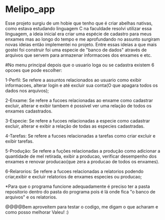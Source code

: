 # Melipo_app
Esse projeto surgiu de um hobie que tenho que é criar abelhas nativas, como estava estudando linguagem C na faculdade resolvi utilizar essa linguagem, a ideia inicial era criar uma espécie de cadastro para meus enxames mas  ao longo do tempo e me aprofundando no assunto surgiram novas ideias então implementei no projeto. Entre essas ideias a que mais gostei foi construir foi uma especie de "banco de dados" através de arquivos que servem para armazenar informacoes dos enxames e etc.

#No menu principal depois que o usuario loga ou se cadastra existem 6 opcoes que pode escolher:

1-Perfil: Se refere a assuntos relacionados ao usuario como exibir informacoes, alterar login e até excluir sua conta(O que apagara todos os dados nos arquivos);

2-Enxame: Se refere a fucoes relacionadas ao enxame como cadastrar excluir, alterar e exibir tambem é possivel ver uma relação de todos os enxames cadastrados.

3-Especie: Se refere a fucoes relacionadas a especie como cadastrar excluir, alterar e exibir a relação de todas as especies cadastradas.

4-Tarefas: Se refere a fucoes relacionadas a tarefas como criar excluir e exibir tarefas.

5-Produção: Se refere a fuções relacionadas a produção como adicionar a quantidade de mel retirada, exibir a producao, verificar desempenho dos enxames e renovar producao(que zera a producao de todos os enxames).

6-Relarorios: Se refere a fucoes relacionadas a relatorios podendo criar,exibir e excluir relatorios de enxames especies ou producao; 

*Para que o programa funcione adequadamente é preciso ter a pasta repositorio dentro do pasta do programa pois é lá onde fica "o banco de arquivos" e os relatorios.

@@@@Bem aproveitem para testar o codigo, me digam o que acharam e como posso melhorar Valeu! :)

